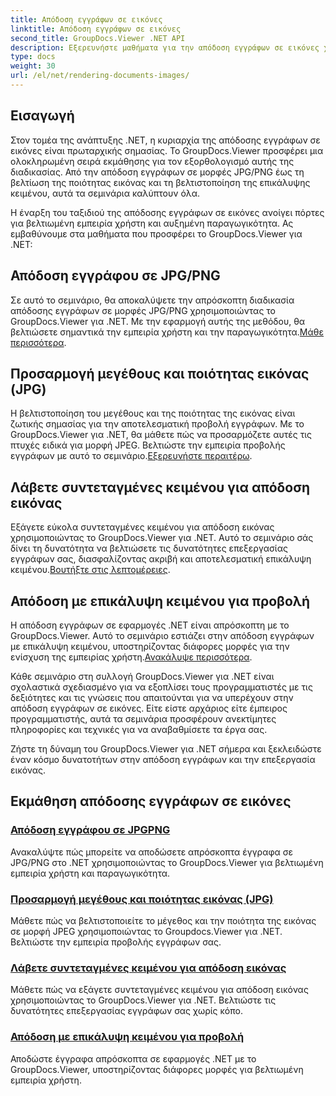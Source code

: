 ```yaml
---
title: Απόδοση εγγράφων σε εικόνες
linktitle: Απόδοση εγγράφων σε εικόνες
second_title: GroupDocs.Viewer .NET API
description: Εξερευνήστε μαθήματα για την απόδοση εγγράφων σε εικόνες χρησιμοποιώντας το GroupDocs.Viewer για .NET. Βελτιστοποιήστε την ποιότητα εικόνας, εξάγετε συντεταγμένες κειμένου και βελτιώστε την εμπειρία χρήστη.
type: docs
weight: 30
url: /el/net/rendering-documents-images/
---
```

## Εισαγωγή

Στον τομέα της ανάπτυξης .NET, η κυριαρχία της απόδοσης εγγράφων σε εικόνες είναι πρωταρχικής σημασίας. Το GroupDocs.Viewer προσφέρει μια ολοκληρωμένη σειρά εκμάθησης για τον εξορθολογισμό αυτής της διαδικασίας. Από την απόδοση εγγράφων σε μορφές JPG/PNG έως τη βελτίωση της ποιότητας εικόνας και τη βελτιστοποίηση της επικάλυψης κειμένου, αυτά τα σεμινάρια καλύπτουν όλα.

Η έναρξη του ταξιδιού της απόδοσης εγγράφων σε εικόνες ανοίγει πόρτες για βελτιωμένη εμπειρία χρήστη και αυξημένη παραγωγικότητα. Ας εμβαθύνουμε στα μαθήματα που προσφέρει το GroupDocs.Viewer για .NET:

## Απόδοση εγγράφου σε JPG/PNG
 Σε αυτό το σεμινάριο, θα αποκαλύψετε την απρόσκοπτη διαδικασία απόδοσης εγγράφων σε μορφές JPG/PNG χρησιμοποιώντας το GroupDocs.Viewer για .NET. Με την εφαρμογή αυτής της μεθόδου, θα βελτιώσετε σημαντικά την εμπειρία χρήστη και την παραγωγικότητα.[Μάθε περισσότερα](./render-jpg-png/).

## Προσαρμογή μεγέθους και ποιότητας εικόνας (JPG)
 Η βελτιστοποίηση του μεγέθους και της ποιότητας της εικόνας είναι ζωτικής σημασίας για την αποτελεσματική προβολή εγγράφων. Με το GroupDocs.Viewer για .NET, θα μάθετε πώς να προσαρμόζετε αυτές τις πτυχές ειδικά για μορφή JPEG. Βελτιώστε την εμπειρία προβολής εγγράφων με αυτό το σεμινάριο.[Εξερευνήστε περαιτέρω](./adjust-image-size-and-quality-jpg/).

## Λάβετε συντεταγμένες κειμένου για απόδοση εικόνας
Εξάγετε εύκολα συντεταγμένες κειμένου για απόδοση εικόνας χρησιμοποιώντας το GroupDocs.Viewer για .NET. Αυτό το σεμινάριο σάς δίνει τη δυνατότητα να βελτιώσετε τις δυνατότητες επεξεργασίας εγγράφων σας, διασφαλίζοντας ακριβή και αποτελεσματική επικάλυψη κειμένου.[Βουτήξτε στις λεπτομέρειες](./get-text-coordinates-image/).

## Απόδοση με επικάλυψη κειμένου για προβολή
 Η απόδοση εγγράφων σε εφαρμογές .NET είναι απρόσκοπτη με το GroupDocs.Viewer. Αυτό το σεμινάριο εστιάζει στην απόδοση εγγράφων με επικάλυψη κειμένου, υποστηρίζοντας διάφορες μορφές για την ενίσχυση της εμπειρίας χρήστη.[Ανακάλυψε περισσότερα](./render-with-text-overlay/).

Κάθε σεμινάριο στη συλλογή GroupDocs.Viewer για .NET είναι σχολαστικά σχεδιασμένο για να εξοπλίσει τους προγραμματιστές με τις δεξιότητες και τις γνώσεις που απαιτούνται για να υπερέχουν στην απόδοση εγγράφων σε εικόνες. Είτε είστε αρχάριος είτε έμπειρος προγραμματιστής, αυτά τα σεμινάρια προσφέρουν ανεκτίμητες πληροφορίες και τεχνικές για να αναβαθμίσετε τα έργα σας.

Ζήστε τη δύναμη του GroupDocs.Viewer για .NET σήμερα και ξεκλειδώστε έναν κόσμο δυνατοτήτων στην απόδοση εγγράφων και την επεξεργασία εικόνας.

## Εκμάθηση απόδοσης εγγράφων σε εικόνες
### [Απόδοση εγγράφου σε JPGPNG](./render-jpg-png/)
Ανακαλύψτε πώς μπορείτε να αποδώσετε απρόσκοπτα έγγραφα σε JPG/PNG στο .NET χρησιμοποιώντας το GroupDocs.Viewer για βελτιωμένη εμπειρία χρήστη και παραγωγικότητα.
### [Προσαρμογή μεγέθους και ποιότητας εικόνας (JPG)](./adjust-image-size-and-quality-jpg/)
Μάθετε πώς να βελτιστοποιείτε το μέγεθος και την ποιότητα της εικόνας σε μορφή JPEG χρησιμοποιώντας το Groupdocs.Viewer για .NET. Βελτιώστε την εμπειρία προβολής εγγράφων σας.
### [Λάβετε συντεταγμένες κειμένου για απόδοση εικόνας](./get-text-coordinates-image/)
Μάθετε πώς να εξάγετε συντεταγμένες κειμένου για απόδοση εικόνας χρησιμοποιώντας το GroupDocs.Viewer για .NET. Βελτιώστε τις δυνατότητες επεξεργασίας εγγράφων σας χωρίς κόπο.
### [Απόδοση με επικάλυψη κειμένου για προβολή](./render-with-text-overlay/)
Αποδώστε έγγραφα απρόσκοπτα σε εφαρμογές .NET με το GroupDocs.Viewer, υποστηρίζοντας διάφορες μορφές για βελτιωμένη εμπειρία χρήστη.